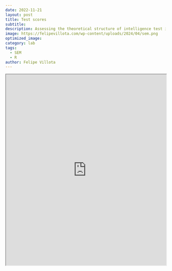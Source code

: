 ```yaml
---
date: 2022-11-21
layout: post
title: Test scores
subtitle: 
description: Assessing the theoretical structure of intelligence test indicators and their relationships between different test scores in the Holzinger and Swineford dataset using structural equation modeling.
image: https://felipevillota.com/wp-content/uploads/2024/04/sem.png
optimized_image: 
category: lab
tags:
  - SEM
  - R
author: Felipe Villota 
---
```


<iframe src="https://felipevillota.com/wp-content/uploads/2024/04/LAB4_sem_test_scores.pdf" width="100%" height="600px"></iframe>
